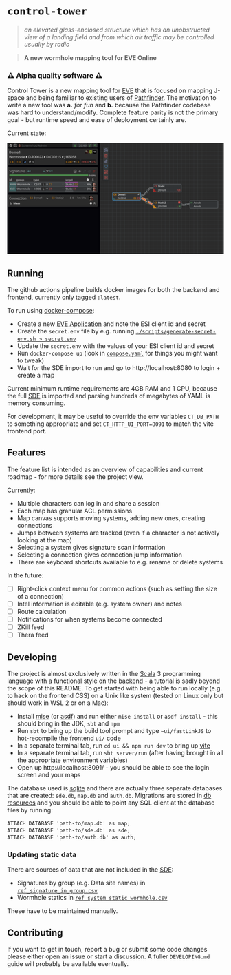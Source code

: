 # `control-tower`

> _an elevated glass-enclosed structure which has an unobstructed view of a landing field and from which air traffic 
> may be controlled usually by radio_

> **A new wormhole mapping tool for EVE Online**

### ⚠ Alpha quality software ⚠

Control Tower is a new mapping tool for [EVE][eve-online] that is focused on mapping J-space and being familiar to 
existing users of [Pathfinder][pathfinder]. The motivation to write a new tool was **a.** _for fun_ and **b.** because 
the Pathfinder codebase was hard to understand/modify. Complete feature parity is not the primary goal - but runtime 
speed and ease of deployment certainly are.

Current state:

![Image of map view pre 0.1](./screenshots/map_pre_0.1_demo.png)

## Running

The github actions pipeline builds docker images for both the backend and frontend, currently only tagged `:latest`.

To run using [docker-compose]:

* Create a new [EVE Application][eve-online-developer-applications] and note the ESI client id and secret
* Create the `secret.env` file by e.g. running [`./scripts/generate-secret-env.sh > secret.env`](./scripts/generate-secret-env.sh)
* Update the `secret.env` with the values of your ESI client id and secret
* Run `docker-compose up` (look in [`compose.yaml`](./compose.yaml) for things you might want to tweak)
* Wait for the SDE import to run and go to http://localhost:8080 to login + create a map

Current minimum runtime requirements are 4GB RAM and 1 CPU, because the full [SDE][eve-online-sde] is imported and 
parsing hundreds of megabytes of YAML is memory consuming.

For development, it may be useful to override the env variables `CT_DB_PATH` to something appropriate and set 
`CT_HTTP_UI_PORT=8091` to match the vite frontend port.

## Features

The feature list is intended as an overview of capabilities and current roadmap - for more details see the project view.

Currently:

* Multiple characters can log in and share a session
* Each map has granular ACL permissions
* Map canvas supports moving systems, adding new ones, creating connections
* Jumps between systems are tracked (even if a character is not actively looking at the map)
* Selecting a system gives signature scan information
* Selecting a connection gives connection jump information
* There are keyboard shortcuts available to e.g. rename or delete systems

In the future:

* [ ] Right-click context menu for common actions (such as setting the size of a connection)
* [ ] Intel information is editable (e.g. system owner) and notes
* [ ] Route calculation
* [ ] Notifications for when systems become connected
* [ ] ZKill feed
* [ ] Thera feed

## Developing

The project is almost exclusively written in the [Scala][scala-lang] 3 programming language with a functional style on 
the backend - a tutorial is sadly beyond the scope of this README. To get started with being able to run locally (e.g. 
to hack on the frontend CSS) on a Unix like system (tested on Linux only but should work in WSL 2 or on a Mac):

* Install [mise] (or [asdf]) and run either `mise install` or `asdf install` - this should bring in the JDK, `sbt` and `npm`
* Run `sbt` to bring up the build tool prompt and type `~ui/fastLinkJS` to hot-recompile the frontend `ui/` code
* In a separate terminal tab, run `cd ui && npm run dev` to bring up [vite]
* In a separate terminal tab, run `sbt server/run` (after having brought in all the appropriate environment variables)
* Open up http://localhost:8091/ - you should be able to see the login screen and your maps

The database used is [sqlite] and there are actually three separate databases that are created: `sde.db`, `map.db` and
`auth.db`. Migrations are stored in [db resources](./db/src/main/resources) and you should be able to point any SQL 
client at the database files by running:

```sqlite
ATTACH DATABASE 'path-to/map.db' as map; 
ATTACH DATABASE 'path-to/sde.db' as sde; 
ATTACH DATABASE 'path-to/auth.db' as auth;
```

### Updating static data

There are sources of data that are not included in the [SDE][eve-online-sde]:

* Signatures by group (e.g. Data site names) in [`ref_signature_in_group.csv`](./db/src/main/resources/map/reference/ref_signature_in_group.csv)
* Wormhole statics in [`ref_system_static_wormhole.csv`](./db/src/main/resources/map/reference/ref_system_static_wormhole.csv)

These have to be maintained manually.

## Contributing

If you want to get in touch, report a bug or submit some code changes please either open an issue or start a discussion.
A fuller `DEVELOPING.md` guide will probably be available eventually.

[asdf]: https://github.com/asdf-vm/asdf
[docker-compose]: https://docs.docker.com/compose/
[eve-online]: https://www.eveonline.com/
[eve-online-developer-applications]: https://developers.eveonline.com/applications
[eve-online-sde]: https://docs.esi.evetech.net/docs/sde_introduction.html
[mise]: https://github.com/jdx/mise
[pathfinder]: https://github.com/goryn-clade/pathfinder
[scala-lang]: https://scala-lang.org/
[sqlite]: https://www.sqlite.org/index.html
[vite]: https://vitejs.dev/
